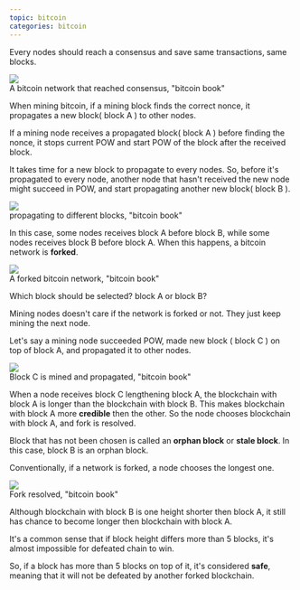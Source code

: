```yaml
---
topic: bitcoin
categories: bitcoin
---
```


Every nodes should reach a consensus and save same transactions, same blocks.

<img src="../../assets/images/fork_consensus.png" />
<figcaption>A bitcoin network that reached consensus, "bitcoin book"</figcaption>


When mining bitcoin, if a mining block finds the correct nonce, it propagates a new block( block A ) to other nodes.

If a mining node receives a propagated block( block A ) before finding the nonce, it stops current POW and start POW of the block after the received block.

It takes time for a new block to propagate to every nodes. So, before it's propagated to every node, another node that hasn't received the new node might succeed in POW, and start propagating another new block( block B ).

<img src="../../assets/images/fork_conflict.png" />
<figcaption>propagating to different blocks, "bitcoin book"</figcaption>

In this case, some nodes receives block A before block B, while some nodes receives block B before block A. When this happens, a bitcoin network is **forked**.

<img src="../../assets/images/fork_conflict2.png" />
<figcaption>A forked bitcoin network, "bitcoin book" </figcaption>

Which block should be selected? block A or block B?

Mining nodes doesn't care if the network is forked or not. They just keep mining the next node.

Let's say a mining node succeeded POW, made new block ( block C ) on top of block A, and propagated it to other nodes.

<img src="../../assets/images/fork_resolving.png" />
<figcaption>Block C is mined and propagated, "bitcoin book"</figcaption>

When a node receives block C lengthening block A, the blockchain with block A is longer than the blockchain with block B. This makes blockchain with block A more **credible** then the other. So the node chooses blockchain with block A, and fork is resolved.

Block that has not been chosen is called an **orphan block** or **stale block**. In this case, block B is an orphan block.

Conventionally, if a network is forked, a node chooses the longest one.

<img src="../../assets/images/fork_resolved.png" />
<figcaption>Fork resolved, "bitcoin book"</figcaption>

Although blockchain with block B is one height shorter then block A, it still has chance to become longer then blockchain with block A.

It's a common sense that if block height differs more than 5 blocks, it's almost impossible for defeated chain to win.

So, if a block has more than 5 blocks on top of it, it's considered **safe**, meaning that it will not be defeated by another forked blockchain.